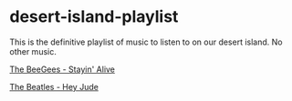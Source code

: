 # desert-island-playlist
This is the definitive playlist of music to listen to on our desert island. No other music.

[The BeeGees - Stayin' Alive](https://www.youtube.com/watch?v=I_izvAbhExY)

[The Beatles - Hey Jude](https://www.youtube.com/watch?v=A_MjCqQoLLA)
